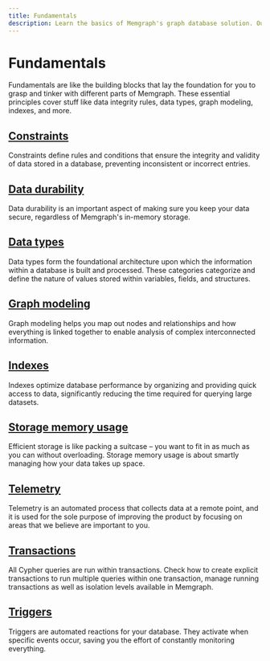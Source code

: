 ```yaml
---
title: Fundamentals
description: Learn the basics of Memgraph's graph database solution. Our detailed guide helps build a strong foundation for advanced functionalities. 
---
```


#  Fundamentals

Fundamentals are like the building blocks that lay the foundation for you to
grasp and tinker with different parts of Memgraph. These essential principles
cover stuff like data integrity rules, data types, graph modeling, indexes, and
more.

## [Constraints](/fundamentals/constraints)

Constraints define rules and conditions that ensure the integrity and validity
of data stored in a database, preventing inconsistent or incorrect entries.

## [Data durability](/fundamentals/data-durability)

Data durability is an important aspect of making sure you keep your data secure, regardless of Memgraph's in-memory storage. 

## [Data types](/fundamentals/data-types)

Data types form the foundational architecture upon which the information within
a database is built and processed. These categories categorize and define the
nature of values stored within variables, fields, and structures. 

## [Graph modeling](/fundamentals/graph-modeling)

Graph modeling helps you map out nodes and relationships and how everything is
linked together to enable analysis of complex interconnected information.

## [Indexes](/fundamentals/indexes)

Indexes optimize database performance by organizing and providing quick access
to data, significantly reducing the time required for querying large datasets.

## [Storage memory usage](/fundamentals/storage-memory-usage)

Efficient storage is like packing a suitcase – you want to fit in as much as you
can without overloading. Storage memory usage is about smartly managing how your
data takes up space.

## [Telemetry](/fundamentals/telemetry)

Telemetry is an automated process that collects data at a remote point, and it
is used for the sole purpose of improving the product by focusing on areas that
we believe are important to you.

## [Transactions](/fundamentals/transactions)

All Cypher queries are run within transactions. Check how to create explicit
transactions to run multiple queries within one transaction, manage running
transactions as well as isolation levels available in Memgraph.

## [Triggers](/fundamentals/triggers)

Triggers are automated reactions for your database. They activate when specific
events occur, saving you the effort of constantly monitoring everything.
